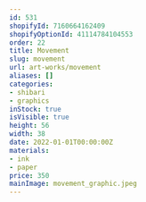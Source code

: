 ```yaml
---
id: 531
shopifyId: 7160664162409
shopifyOptionId: 41114784104553
order: 22
title: Movement
slug: movement
url: art-works/movement
aliases: []
categories:
- shibari
- graphics
inStock: true
isVisible: true
height: 56
width: 38
date: 2022-01-01T00:00:00Z
materials:
- ink
- paper
price: 350
mainImage: movement_graphic.jpeg
---
```

